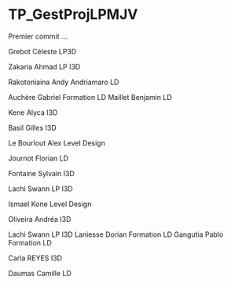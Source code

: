 # TP_GestProjLPMJV



Premier commit ...

Grebot Céleste LP3D

Zakaria Ahmad LP I3D

Rakotoniaina Andy Andriamaro LD

Auchère Gabriel Formation LD
Maillet Benjamin LD

Kene Alyca I3D

Basil Gilles I3D


Le Bourlout Alex Level Design

Journot Florian LD

Fontaine Sylvain I3D

Lachi Swann LP I3D


Ismael Kone Level Design

Oliveira Andréa I3D

Lachi Swann LP I3D
Laniesse Dorian Formation LD
Gangutia Pablo Formation LD

Carla REYES I3D

Daumas Camille LD


